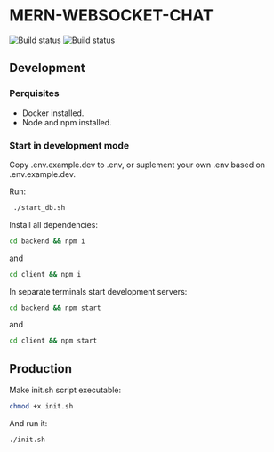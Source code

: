 # MERN-WEBSOCKET-CHAT

![Build status](https://github.com/eabald/mern-websocket-chat/actions/workflows/ci-backend.yml/badge.svg) ![Build status](https://github.com/eabald/mern-websocket-chat/actions/workflows/ci-client.yml/badge.svg)

## Development

### Perquisites

* Docker installed.
* Node and npm installed.

### Start in development mode

Copy .env.example.dev to .env, or suplement your own .env based on .env.example.dev.

Run:

```bash
 ./start_db.sh
```

Install all dependencies:

```bash
cd backend && npm i
```

and

```bash
cd client && npm i
```

In separate terminals start development servers:

```bash
cd backend && npm start
```

and

```bash
cd client && npm start
```

## Production

Make init.sh script executable:

```bash
chmod +x init.sh
```

And run it:

```bash
./init.sh
```
